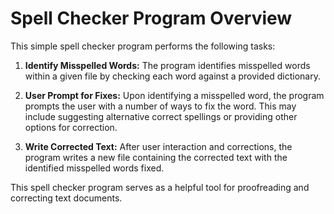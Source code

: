 # Spell Checker Program Overview

This simple spell checker program performs the following tasks:

1. **Identify Misspelled Words:**
   The program identifies misspelled words within a given file by checking each word against a provided dictionary.

2. **User Prompt for Fixes:**
   Upon identifying a misspelled word, the program prompts the user with a number of ways to fix the word. This may include suggesting alternative correct spellings or providing other options for correction.

3. **Write Corrected Text:**
   After user interaction and corrections, the program writes a new file containing the corrected text with the identified misspelled words fixed.

This spell checker program serves as a helpful tool for proofreading and correcting text documents.
